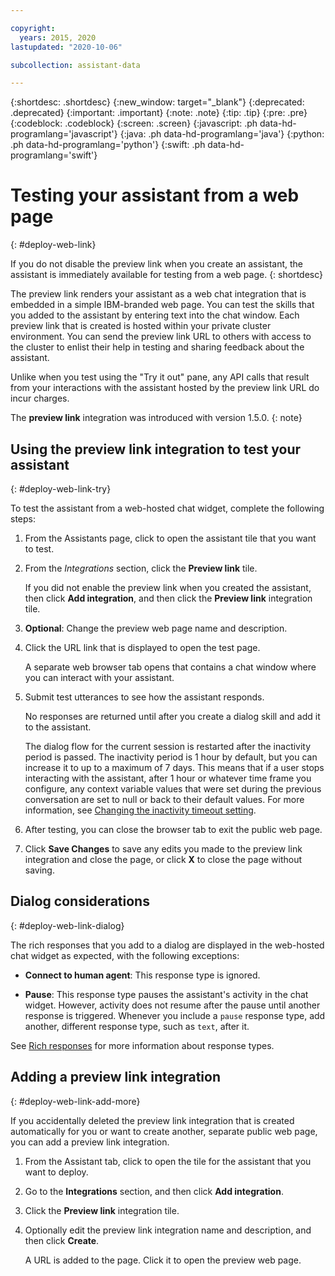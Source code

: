 ```yaml
---

copyright:
  years: 2015, 2020
lastupdated: "2020-10-06"

subcollection: assistant-data

---
```


{:shortdesc: .shortdesc}
{:new_window: target="_blank"}
{:deprecated: .deprecated}
{:important: .important}
{:note: .note}
{:tip: .tip}
{:pre: .pre}
{:codeblock: .codeblock}
{:screen: .screen}
{:javascript: .ph data-hd-programlang='javascript'}
{:java: .ph data-hd-programlang='java'}
{:python: .ph data-hd-programlang='python'}
{:swift: .ph data-hd-programlang='swift'}

# Testing your assistant from a web page
{: #deploy-web-link}

If you do not disable the preview link when you create an assistant, the assistant is immediately available for testing from a web page.
{: shortdesc}

The preview link renders your assistant as a web chat integration that is embedded in a simple IBM-branded web page. You can test the skills that you added to the assistant by entering text into the chat window. Each preview link that is created is hosted within your private cluster environment. You can send the preview link URL to others with access to the cluster to enlist their help in testing and sharing feedback about the assistant.

Unlike when you test using the "Try it out" pane, any API calls that result from your interactions with the assistant hosted by the preview link URL do incur charges.

The **preview link** integration was introduced with version 1.5.0.
{: note}

## Using the preview link integration to test your assistant
{: #deploy-web-link-try}

To test the assistant from a web-hosted chat widget, complete the following steps:

1.  From the Assistants page, click to open the assistant tile that you want to test.

1.  From the *Integrations* section, click the **Preview link** tile.

    If you did not enable the preview link when you created the assistant, then click **Add integration**, and then click the **Preview link** integration tile.

1.  **Optional**: Change the preview web page name and description.

1.  Click the URL link that is displayed to open the test page.

    A separate web browser tab opens that contains a chat window where you can interact with your assistant.

1.  Submit test utterances to see how the assistant responds.

    No responses are returned until after you create a dialog skill and add it to the assistant.

    The dialog flow for the current session is restarted after the inactivity period is passed. The inactivity period is 1 hour by default, but you can increase it to up to a maximum of 7 days. This means that if a user stops interacting with the assistant, after 1 hour or whatever time frame you configure, any context variable values that were set during the previous conversation are set to null or back to their default values. For more information, see [Changing the inactivity timeout setting](/docs/assistant-data?topic=assistant-data-assistant-settings).

1.  After testing, you can close the browser tab to exit the public web page.

1.  Click **Save Changes** to save any edits you made to the preview link integration and close the page, or click **X** to close the page without saving.

## Dialog considerations
{: #deploy-web-link-dialog}

The rich responses that you add to a dialog are displayed in the web-hosted chat widget as expected, with the following exceptions:

- **Connect to human agent**: This response type is ignored.

- **Pause**: This response type pauses the assistant's activity in the chat widget. However, activity does not resume after the pause until another response is triggered. Whenever you include a `pause` response type, add another, different response type, such as `text`, after it.

See [Rich responses](/docs/assistant-data?topic=assistant-data-dialog-overview#dialog-overview-multimedia) for more information about response types.

## Adding a preview link integration
{: #deploy-web-link-add-more}

If you accidentally deleted the preview link integration that is created automatically for you or want to create another, separate public web page, you can add a preview link integration.

1.  From the Assistant tab, click to open the tile for the assistant that you want to deploy.

1.  Go to the **Integrations** section, and then click **Add integration**.

1.  Click the **Preview link** integration tile.

1.  Optionally edit the preview link integration name and description, and then click **Create**.

    A URL is added to the page. Click it to open the preview web page.
